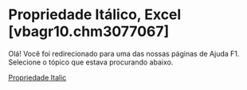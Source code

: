 
# Propriedade Itálico, Excel [vbagr10.chm3077067]

Olá! Você foi redirecionado para uma das nossas páginas de Ajuda F1. Selecione o tópico que estava procurando abaixo.

[Propriedade Italic](http://msdn.microsoft.com/library/251d7213-4af6-92ad-a627-462266265ba8%28Office.15%29.aspx)
